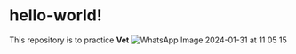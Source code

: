# hello-world!
This repository is to practice
<B>Vet</B>
![WhatsApp Image 2024-01-31 at 11 05 15](https://github.com/michiellansing/hello-world-/assets/157107030/f54d31fb-3d22-4c51-9195-dae82e6957f9)
